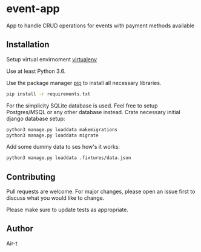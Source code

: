 # event-app

App to handle CRUD operations for events with payment methods available

## Installation

Setup virtual envirnoment [virtualenv](https://virtualenv.pypa.io/en/latest/installation/)

Use at least Python 3.6.

Use the package manager [pip](https://pip.pypa.io/en/stable/) to install all necessary libraries.

```bash
pip install -r requirements.txt
```
For the simplicity SQLite database is used. Feel free to setup Postgres/MSQL or any other database instead.
Crate necessary initial django database setup:

```bash
python3 manage.py loaddata makemigrations
python3 manage.py loaddata migrate
```


Add some dummy data to ses how's it works:
```bash
python3 manage.py loaddata .fixtures/data.json
```

## Contributing
Pull requests are welcome. For major changes, please open an issue first to discuss what you would like to change.

Please make sure to update tests as appropriate.

## Author

Air-t
